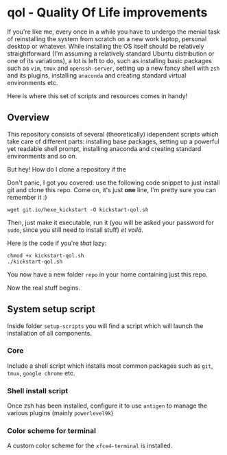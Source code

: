 # qol - Quality Of Life improvements

If you're like me, every once in a while you have to undergo the menial task of reinstalling the system from scratch on a new work laptop, personal desktop or whatever.
While installing the OS itself should be relatively straightforward (I'm assuming a relatively standard Ubuntu distribution or one of its variations), a lot is left to do, such as installing basic packages such as `vim`, `tmux` and `openssh-server`, setting up a new fancy shell with `zsh` and its plugins, installing `anaconda` and creating standard virtual environments etc.

Here is where this set of scripts and resources comes in handy!

## Overview

This repository consists of several (theoretically) idependent scripts which take care of different parts: installing base packages, setting up a powerful yet readable shell prompt, installing anaconda and creating standard environments and so on.

But hey! How do I clone a repository if the 

Don't panic, I got you covered: use the following code snippet to just install git and clone this repo. Come on, it's just **one** line, I'm pretty sure you can remember it :)

```
wget git.io/hexe_kickstart -O kickstart-qol.sh
```

Then, just make it executable, run it (you will be asked your password for `sudo`, since you still need to install stuff) _et voilà_.

Here is the code if you're _that_ lazy:

```
chmod +x kickstart-qol.sh
./kickstart-qol.sh
```

You now have a new folder `repo` in your home containing just this repo.

Now the real stuff begins.

## System setup script

Inside folder `setup-scripts` you will find a script which will launch the installation of all components.

### Core

Include a shell script which installs most common packages such as `git`, `tmux`, `google chrome` etc.

### Shell install script

Once zsh has been installed, configure it to use `antigen` to manage the various plugins (mainly `powerlevel9k`)

### Color scheme for terminal

A custom color scheme for the `xfce4-terminal` is installed.
